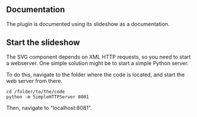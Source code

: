 ## Documentation

The plugin is documented using its slideshow as a documentation.

## Start the slideshow

The SVG component depends on XML HTTP requests, so you need to start a webserver. One simple solution might be to start a simple Python server.

To do this, navigate to the folder where the code is located, and start the web server from there.

```
cd /folder/to/the/code
python -m SimpleHTTPServer 8081
```

Then, navigate to "localhost:8081".
